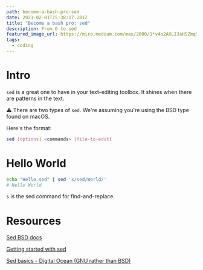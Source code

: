 ```yaml
---
path: become-a-bash-pro-sed
date: 2021-02-01T15:38:17.281Z
title: "Become a bash pro: sed"
description: From 0 to sed
featured_image_url: https://miro.medium.com/max/2000/1*v4o2AXLIJaHSZmqYZk26qA.jpeg
tags:
  - coding
---
```

# Intro

`sed` is a great one to have in your text-editing toolbox. It shines when there are patterns in the text.

⚠️ There are two types of `sed`. We're assuming you're using the BSD type found on macOS.️

Here's the format:
```bash
sed [options] <commands> [file-to-edit]
```

# Hello World

```bash
echo "Hello sed" | sed 's/sed/World/'
# Hello World
```

`s` is the sed command for find-and-replace. 


# Resources

[Sed BSD docs](https://www.freebsd.org/cgi/man.cgi?query=sed&sektion=&n=1)

[Getting started with sed](https://riptutorial.com/sed)

[Sed basics - Digital Ocean (GNU rather than BSD)](https://www.digitalocean.com/community/tutorials/the-basics-of-using-the-sed-stream-editor-to-manipulate-text-in-linux)


